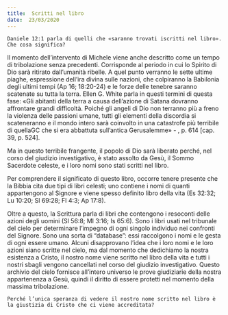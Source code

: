 ```yaml
---
title:  Scritti nel libro
date:  23/03/2020
---
```


`Daniele 12:1 parla di quelli che «saranno trovati iscritti nel libro». Che cosa significa?`

Il momento dell’intervento di Michele viene anche descritto come un tempo di tribolazione senza precedenti. Corrisponde al periodo in cui lo Spirito di Dio sarà ritirato dall’umanità ribelle. A quel punto verranno le sette ultime piaghe, espressione dell’ira divina sulle nazioni, che colpiranno la Babilonia degli ultimi tempi (Ap 16; 18:20-24) e le forze delle tenebre saranno scatenate su tutta la terra. Ellen G. White parla in questi termini di questa fase: «Gli abitanti della terra a causa dell’azione di Satana dovranno affrontare grandi difficoltà. Poiché gli angeli di Dio non terranno più a freno la violenza delle passioni umane, tutti gli elementi della discordia si scateneranno e il mondo intero sarà coinvolto in una catastrofe più terribile di quellaGC che si era abbattuta sull’antica Gerusalemme» - , p. 614 [cap. 39, p. 524].

Ma in questo terribile frangente, il popolo di Dio sarà liberato perché, nel corso del giudizio investigativo, è stato assolto da Gesù, il Sommo Sacerdote celeste, e i loro nomi sono stati scritti nel libro.

Per comprendere il significato di questo libro, occorre tenere presente che la Bibbia cita due tipi di libri celesti; uno contiene i nomi di quanti appartengono al Signore e viene spesso definito libro della vita (Es 32:32; Lu 10:20; Sl 69:28; Fl 4:3; Ap 17:8).

Oltre a questo, la Scrittura parla di libri che contengono i resoconti delle azioni degli uomini (Sl 56:8; Ml 3:16; Is 65:6). Sono i libri usati nel tribunale del cielo per determinare l’impegno di ogni singolo individuo nei confronti del Signore. Sono una sorta di “database”: essi raccolgono i nomi e le gesta di ogni essere umano. Alcuni disapprovano l’idea che i loro nomi e le loro azioni siano scritte nel cielo, ma dal momento che dedichiamo la nostra esistenza a Cristo, il nostro nome viene scritto nel libro della vita e tutti i nostri sbagli vengono cancellati nel corso del giudizio investigativo. Questo archivio del cielo fornisce all’intero universo le prove giudiziarie della nostra appartenenza a Gesù, quindi il diritto di essere protetti nel momento della massima tribolazione.

`Perché l’unica speranza di vedere il nostro nome scritto nel libro è la giustizia di Cristo che ci viene accreditata?`